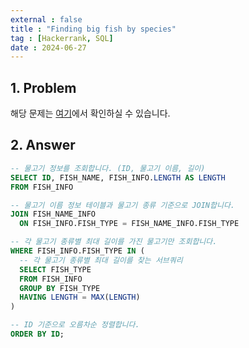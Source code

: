 ```yaml
---
external : false
title : "Finding big fish by species"
tag : [Hackerrank, SQL]
date : 2024-06-27
---
```


## 1. Problem

해당 문제는 [여기](https://school.programmers.co.kr/learn/courses/30/lessons/293261)에서 확인하실 수 있습니다.

## 2. Answer

```sql
-- 물고기 정보를 조회합니다. (ID, 물고기 이름, 길이)
SELECT ID, FISH_NAME, FISH_INFO.LENGTH AS LENGTH
FROM FISH_INFO

-- 물고기 이름 정보 테이블과 물고기 종류 기준으로 JOIN합니다.
JOIN FISH_NAME_INFO
  ON FISH_INFO.FISH_TYPE = FISH_NAME_INFO.FISH_TYPE

-- 각 물고기 종류별 최대 길이를 가진 물고기만 조회합니다.
WHERE FISH_INFO.FISH_TYPE IN (
  -- 각 물고기 종류별 최대 길이를 찾는 서브쿼리
  SELECT FISH_TYPE
  FROM FISH_INFO
  GROUP BY FISH_TYPE
  HAVING LENGTH = MAX(LENGTH)
)

-- ID 기준으로 오름차순 정렬합니다.
ORDER BY ID;
```
